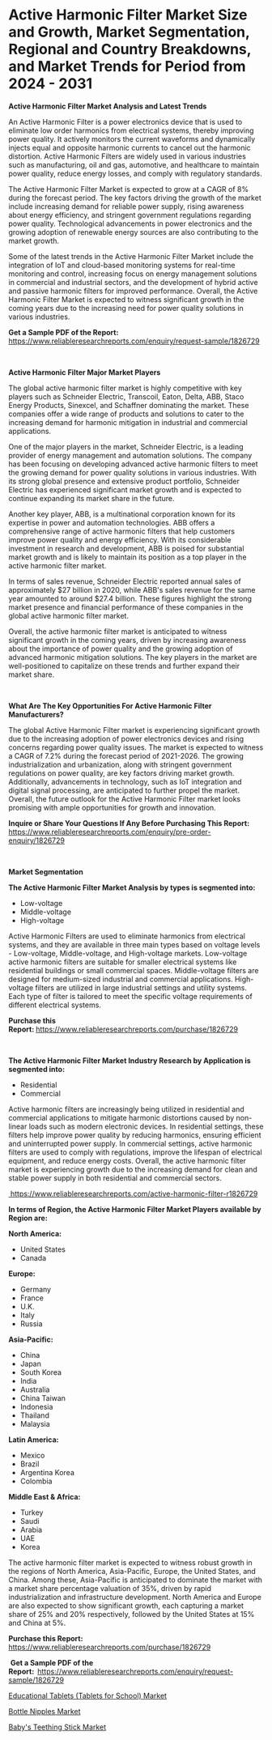 <p><h1>Active Harmonic Filter Market Size and Growth, Market Segmentation, Regional and Country Breakdowns, and Market Trends for Period from 2024 -  2031</h1></p><p><strong>Active Harmonic Filter Market Analysis and Latest Trends</strong></p>
<p><p>An Active Harmonic Filter is a power electronics device that is used to eliminate low order harmonics from electrical systems, thereby improving power quality. It actively monitors the current waveforms and dynamically injects equal and opposite harmonic currents to cancel out the harmonic distortion. Active Harmonic Filters are widely used in various industries such as manufacturing, oil and gas, automotive, and healthcare to maintain power quality, reduce energy losses, and comply with regulatory standards.</p><p>The Active Harmonic Filter Market is expected to grow at a CAGR of 8% during the forecast period. The key factors driving the growth of the market include increasing demand for reliable power supply, rising awareness about energy efficiency, and stringent government regulations regarding power quality. Technological advancements in power electronics and the growing adoption of renewable energy sources are also contributing to the market growth.</p><p>Some of the latest trends in the Active Harmonic Filter Market include the integration of IoT and cloud-based monitoring systems for real-time monitoring and control, increasing focus on energy management solutions in commercial and industrial sectors, and the development of hybrid active and passive harmonic filters for improved performance. Overall, the Active Harmonic Filter Market is expected to witness significant growth in the coming years due to the increasing need for power quality solutions in various industries.</p></p>
<p><strong>Get a Sample PDF of the Report:&nbsp;</strong> <a href="https://www.reliableresearchreports.com/enquiry/request-sample/1826729">https://www.reliableresearchreports.com/enquiry/request-sample/1826729</a></p>
<p>&nbsp;</p>
<p><strong>Active Harmonic Filter Major Market Players</strong></p>
<p><p>The global active harmonic filter market is highly competitive with key players such as Schneider Electric, Transcoil, Eaton, Delta, ABB, Staco Energy Products, Sinexcel, and Schaffner dominating the market. These companies offer a wide range of products and solutions to cater to the increasing demand for harmonic mitigation in industrial and commercial applications.</p><p>One of the major players in the market, Schneider Electric, is a leading provider of energy management and automation solutions. The company has been focusing on developing advanced active harmonic filters to meet the growing demand for power quality solutions in various industries. With its strong global presence and extensive product portfolio, Schneider Electric has experienced significant market growth and is expected to continue expanding its market share in the future.</p><p>Another key player, ABB, is a multinational corporation known for its expertise in power and automation technologies. ABB offers a comprehensive range of active harmonic filters that help customers improve power quality and energy efficiency. With its considerable investment in research and development, ABB is poised for substantial market growth and is likely to maintain its position as a top player in the active harmonic filter market.</p><p>In terms of sales revenue, Schneider Electric reported annual sales of approximately $27 billion in 2020, while ABB's sales revenue for the same year amounted to around $27.4 billion. These figures highlight the strong market presence and financial performance of these companies in the global active harmonic filter market.</p><p>Overall, the active harmonic filter market is anticipated to witness significant growth in the coming years, driven by increasing awareness about the importance of power quality and the growing adoption of advanced harmonic mitigation solutions. The key players in the market are well-positioned to capitalize on these trends and further expand their market share.</p></p>
<p>&nbsp;</p>
<p><strong>What Are The Key Opportunities For Active Harmonic Filter Manufacturers?</strong></p>
<p><p>The global Active Harmonic Filter market is experiencing significant growth due to the increasing adoption of power electronics devices and rising concerns regarding power quality issues. The market is expected to witness a CAGR of 7.2% during the forecast period of 2021-2026. The growing industrialization and urbanization, along with stringent government regulations on power quality, are key factors driving market growth. Additionally, advancements in technology, such as IoT integration and digital signal processing, are anticipated to further propel the market. Overall, the future outlook for the Active Harmonic Filter market looks promising with ample opportunities for growth and innovation.</p></p>
<p><strong>Inquire or Share Your Questions If Any Before Purchasing This Report:</strong> <a href="https://www.reliableresearchreports.com/enquiry/pre-order-enquiry/1826729">https://www.reliableresearchreports.com/enquiry/pre-order-enquiry/1826729</a></p>
<p>&nbsp;</p>
<p><strong>Market Segmentation</strong></p>
<p><strong>The Active Harmonic Filter Market Analysis by types is segmented into:</strong></p>
<p><ul><li>Low-voltage</li><li>Middle-voltage</li><li>High-voltage</li></ul></p>
<p><p>Active Harmonic Filters are used to eliminate harmonics from electrical systems, and they are available in three main types based on voltage levels - Low-voltage, Middle-voltage, and High-voltage markets. Low-voltage active harmonic filters are suitable for smaller electrical systems like residential buildings or small commercial spaces. Middle-voltage filters are designed for medium-sized industrial and commercial applications. High-voltage filters are utilized in large industrial settings and utility systems. Each type of filter is tailored to meet the specific voltage requirements of different electrical systems.</p></p>
<p><strong>Purchase this Report:&nbsp;</strong><a href="https://www.reliableresearchreports.com/purchase/1826729">https://www.reliableresearchreports.com/purchase/1826729</a></p>
<p>&nbsp;</p>
<p><strong>The Active Harmonic Filter Market Industry Research by Application is segmented into:</strong></p>
<p><ul><li>Residential</li><li>Commercial</li></ul></p>
<p><p>Active harmonic filters are increasingly being utilized in residential and commercial applications to mitigate harmonic distortions caused by non-linear loads such as modern electronic devices. In residential settings, these filters help improve power quality by reducing harmonics, ensuring efficient and uninterrupted power supply. In commercial settings, active harmonic filters are used to comply with regulations, improve the lifespan of electrical equipment, and reduce energy costs. Overall, the active harmonic filter market is experiencing growth due to the increasing demand for clean and stable power supply in both residential and commercial sectors.</p></p>
<p><a href="https://www.reliableresearchreports.com/active-harmonic-filter-r1826729">&nbsp;https://www.reliableresearchreports.com/active-harmonic-filter-r1826729</a></p>
<p><strong>In terms of Region, the Active Harmonic Filter Market Players available by Region are:</strong></p>
<p>
    <p> <strong> North America: </strong>
        <ul>
            <li>United States</li>
            <li>Canada</li>
        </ul>
        </p> 
    <p> <strong> Europe: </strong>
        <ul>
            <li>Germany</li>
            <li>France</li>
            <li>U.K.</li>
            <li>Italy</li>
            <li>Russia</li>
        </ul>
        </p> 
    <p> <strong> Asia-Pacific: </strong>
        <ul>
            <li>China</li>
            <li>Japan</li>
            <li>South Korea</li>
            <li>India</li>
            <li>Australia</li>
            <li>China Taiwan</li>
            <li>Indonesia</li>
            <li>Thailand</li>
            <li>Malaysia</li>
        </ul>
        </p> 
    <p> <strong> Latin America: </strong>
        <ul>
            <li>Mexico</li>
            <li>Brazil</li>
            <li>Argentina Korea</li>
            <li>Colombia</li>
        </ul>
        </p> 
    <p> <strong> Middle East & Africa: </strong>
        <ul>
            <li>Turkey</li>
            <li>Saudi</li>
            <li>Arabia</li>
            <li>UAE</li>
            <li>Korea</li>
        </ul>
    </p>
    </p>
<p><p>The active harmonic filter market is expected to witness robust growth in the regions of North America, Asia-Pacific, Europe, the United States, and China. Among these, Asia-Pacific is anticipated to dominate the market with a market share percentage valuation of 35%, driven by rapid industrialization and infrastructure development. North America and Europe are also expected to show significant growth, each capturing a market share of 25% and 20% respectively, followed by the United States at 15% and China at 5%.</p></p>
<p><strong>Purchase this Report: </strong><a href="https://www.reliableresearchreports.com/purchase/1826729">https://www.reliableresearchreports.com/purchase/1826729</a></p>
<p>&nbsp;<strong>Get a Sample PDF of the Report:&nbsp;&nbsp;</strong><a href="https://www.reliableresearchreports.com/enquiry/request-sample/1826729">https://www.reliableresearchreports.com/enquiry/request-sample/1826729</a></p>
<p><strong></strong></p>
<p><p><a href="https://www.linkedin.com/pulse/educational-tablets-school-market-competitive-analysis-trends-loo8f?trackingId=K%2FNQOrme41q%2BZMoNCEpZPA%3D%3D">Educational Tablets (Tablets for School) Market</a></p><p><a href="https://www.linkedin.com/pulse/bottle-nipples-market-share-evolution-growth-trends-2024-2031-usoff?trackingId=hHzWJgSvNMSGcmYrKn7ytw%3D%3D">Bottle Nipples Market</a></p><p><a href="https://www.linkedin.com/pulse/babys-teething-stick-market-research-report-its-history-2epof?trackingId=WEJKFtMPNZBto1%2F96O1IhQ%3D%3D">Baby's Teething Stick Market</a></p></p>